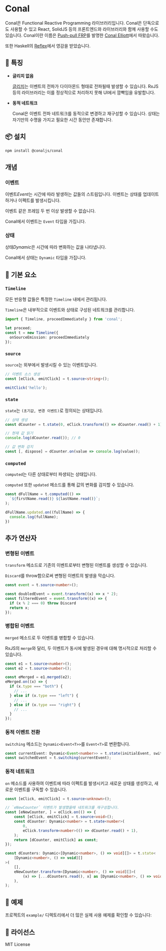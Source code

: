 # Conal

Conal은 Functional Reactive Programming 라이브러리입니다. Conal은 단독으로도 사용할 수 있고 React, SolidJS 등의 프론트엔드와 라이브러리와 함께 사용할 수도 있습니다.
Conal이란 이름은 [Push-pull FRP](https://scholar.google.com/citations?view_op=view_citation&hl=en&user=YMPAn9gAAAAJ&citation_for_view=YMPAn9gAAAAJ:Tyk-4Ss8FVUC)를 발명한 [Conal Elliott](http://conal.net/)에서 따왔습니다.

또한 Haskell의 [Reflex](https://reflex-frp.org/)에서 영감을 받았습니다.



## 🚀 특징

- **글리치 없음**

  [글리치](https://en.wikipedia.org/wiki/Reactive_programming#Glitches)는 이벤트의 전파가 다이아몬드 형태로 전파될때 발생할 수 있습니다. RxJS 등의 라이브러리는 이를 정상적으로 처리하지 못해 UI에서 깜빡임을 유발합니다.
- **동적 네트워크**

  Conal은 이벤트 전파 네트워크를 동적으로 변경하고 재구성할 수 있습니다. 상태는 자기만의 수명을 가지고 필요한 시간 동안만 존재합니다.


## 📦 설치

```bash
npm install @conaljs/conal
```

## 개념


### 이벤트

이벤트*Event*는 시간에 따라 발생하는 값들의 스트림입니다. 이벤트는 상태를 업데이트하거나 이펙트를 발생시킵니다.

이벤트 같은 프레임 두 번 이상 발생할 수 없습니다.

Conal에서 이벤트는 `Event` 타입을 가집니다.


### 상태

상태*Dynamic*은 시간에 따라 변화하는 값을 나타냅니다.

Conal에서 상태는 `Dynamic` 타입을 가집니다.




## 🔧 기본 요소

### `Timeline`

모든 반응형 값들은 특정한 `Timeline` 내에서 관리됩니다.

`Timeline`은 내부적으로 이벤트와 상태로 구성된 네트워크를 관리합니다.

```typescript
import { Timeline, proceedImmediately } from 'conal';

let proceed;
const t = new Timeline({
  onSourceEmission: proceedImmediately
});
```

### `source`

`source`는 외부에서 발생시킬 수 있는 이벤트입니다.

```typescript
// 이벤트 소스 생성
const [eClick, emitClick] = t.source<string>();

emitClick('hello');
```

### `state`

`state`는 `(초기값, 변경 이벤트)`로 정의되는 상태입니다.

```typescript
// 상태 생성
const dCounter = t.state(0, eClick.transform(() => dCounter.read() + 1));

// 현재 값 읽기
console.log(dCounter.read()); // 0

// 값 변화 감지
const [, dispose] = dCounter.on(value => console.log(value));
```

### `computed`

`computed`는 다른 상태로부터 파생되는 상태입니다.

`computed` 또한 `updated` 메소드를 통해 값의 변화를 감지할 수 있습니다.

```typescript
const dFullName = t.computed(() => 
  `${firstName.read()} ${lastName.read()}`;
);

dFullName.updated.on((fullName) => {
  console.log(fullName);
})
```

## 추가 연산자

### 변형된 이벤트

`transform` 메소드로 기존의 이벤트로부터 변형된 이벤트를 생성할 수 있습니다.

`Discard`를 throw함으로써 변형된 이벤트의 발생을 막습니다.

```typescript
const event = t.source<number>();

const doubledEvent = event.transform((x) => x * 2);
const filteredEvent = event.transform((x) => {
  if (x % 2 === 0) throw Discard
  return x;
});
```

### 병합된 이벤트

`merged` 메소드로 두 이벤트를 병합할 수 있습니다.

RxJS의 `merge`와 달리, 두 이벤트가 동시에 발생된 경우에 대해 명시적으로 처리할 수 있습니다.

```typescript
const e1 = t.source<number>();
const e2 = t.source<number>();

const eMerged = e1.merged(e2);
eMerged.on((x) => {
  if (x.type === "both") {
    // ...
  } else if (x.type === "left") {
    // ...
  } else if (x.type === "right") {
    // ...
  }
});
```

### 동적 이벤트 전환

`switching` 메소드는 `Dynamic<Event<T>>`를 `Event<T>`로 변환합니다.

```typescript
const currentEvent: Dynamic<Event<number>> = t.state(initialEvent, switchEvent);
const switchedEvent = t.switching(currentEvent);
```

### 동적 네트워크

`on` 메소드를 사용하여 이벤트에 따라 이펙트를 발생시키고 새로운 상태를 생성하고, 새로운 이벤트를 구독할 수 있습니다.

```typescript
const [eClick, emitClick] = t.source<unknown>();

// `eNewCounter` 이벤트가 발생했을때 네트워크를 재구성합니다.
const [eNewCounter, ] = eClick.on(() => {
	const [eClick, emitClick] = t.source<void>();
	const dCounter: Dynamic<number> = t.state<number>(
		0,
		eClick.transform<number>(() => dCounter.read() + 1),
	);
	return [dCounter, emitClick] as const;
});

const dCounters: Dynamic<[Dynamic<number>, () => void][]> = t.state<
	[Dynamic<number>, () => void][]
>(
	[],
	eNewCounter.transform<[Dynamic<number>, () => void][]>(
		(x) => [...dCounters.read(), x] as [Dynamic<number>, () => void][],
	),
);
```

## 🔗 예제

프로젝트의 `example/` 디렉토리에서 더 많은 실제 사용 예제를 확인할 수 있습니다:

## 📄 라이선스

MIT License
